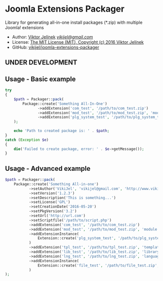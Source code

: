 #   Joomla Extensions Packager
Library for generating all-in-one install packages (*.zip) with multiple Joomla! extensions

-   Author: [Viktor Jelínek](http://www.vikijel.cz) *<vikijel@gmail.com>*
-   License: [The MIT License (MIT), Copyright (c) 2016 Viktor Jelínek](LICENSE.txt)
-   GitHub: [vikijel/joomla-extensions-packager](https://github.com/vikijel/joomla-extensions-packager)

##  UNDER DEVELOPMENT

##  Usage - Basic example

```php
try
{
	$path = Packager::pack(
		Package::create('Something All-In-One')
		       ->addExtension('com_test', '/path/to/com_test.zip')
		       ->addExtension('mod_test', '/path/to/mod_test.zip', 'module', 'site')
		       ->addExtension('plg_system_test', '/path/to/plg_system_test.zip', 'plugin', null, 'system')
	);
	
	echo 'Path to created package is: ' . $path;
}
catch (Exception $e)
{
	die('Failed to create package, error: ' . $e->getMessage());
}
```

##  Usage - Advanced example

```php
$path = Packager::pack(
	Package::create('Something All-in-one')
	       ->setAuthor('VikiJel', 'vikijel@gmail.com', 'http://www.vikijel.cz')
	       ->setVersion('1.2.3')
	       ->setDescription('This is something...')
	       ->setLicense('GPL')
	       ->setCreationDate('2016-05-20')
	       ->setPkgVersion('3.2')
	       ->setUrl('http://url.com')
	       ->setScriptfile('/path/to/script.php')
	       ->addExtension('com_test', '/path/to/com_test.zip')
	       ->addExtension('mod_test', '/path/to/mod_test.zip', 'module', 'site')
	       ->addExtensionInstance(
		       Extension::create('plg_system_test', '/path/to/plg_system_test.zip', 'plugin')->setGroup('system')
	       )
	       ->addExtension('tpl_test', '/path/to/tpl_test.zip', 'template', 'admin')
	       ->addExtension('lib_test', '/path/to/lib_test.zip', 'library')
	       ->addExtension('lng_test', '/path/to/lng_test.zip', 'language', 'site')
	       ->addExtensionInstance(
		       Extension::create('file_test', '/path/to/file_test.zip', 'file')
	       )
);
```
